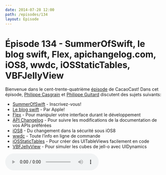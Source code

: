 ```yaml
---
date: 2014-07-28 12:00
path: /episodes/134
layout: Episode
---
```

# Épisode 134 - SummerOfSwift, le blog swift, Flex, apichangelog.com, iOS8, wwdc, iOSStaticTables, VBFJellyView
<p>Bienvenue dans le cent-trente-quatrième <a href="https://cacaocast.com/media/cacaocast_134.m4a" title="CacaoCast Episode 134">épisode</a> de CacaoCast! Dans cet épisode, <a href="http://www.twitter.com/philippec" title="Philippe Casgrain sur Twitter">Philippe Casgrain</a> et <a href="http://www.twitter.com/philippeguitard" title="Philippe Guitard sur Twitter">Philippe Guitard</a> discutent des sujets suivants:</p>
<ul><li><a href="https://github.com/realm/summer-of-swiftx" title="SummerOfSwift">SummerOfSwift</a> - Inscrivez-vous!</li>
<li><a href="https://developer.apple.com/swift/blog/" title="Le blog swift">Le blog swift</a> - Par Apple!</li>
<li><a href="http://engineering.flipboard.com/2014/07/flex/" title="Flex">Flex</a> - Pour manipuler votre interface durant le développement</li>
<li><a href="https://www.apichangelog.com" title="API Changelog">API Changelog</a> - Pour suivre les modifications de la documentation de vos APIs préférées</li>
<li><a href="https://lmjabreu.com/post/ios-8-privacy-updates/" title="iOS8">iOS8</a> - Du changement dans la sécurité sous iOS8</li>
<li><a href="https://github.com/mattt/wwdc" title="wwdc">wwdc</a> - Toute l’info en ligne de commande</li>
<li><a href="https://github.com/jellybeansoup/ios-statictables" title="iOSStaticTables">iOSStaticTables</a> - Pour créer des UITableViews facilement en code</li>
<li><a href="http://victorbaro.com/2014/07/vbfjellyview-tutorial/" title="VBFJellyView">VBFJellyView</a> - Pour simuler les cubes de jell-o avec UIDynamics</li>
</ul>
<p><audio controls><source src="https://cacaocast.com/media/cacaocast_134.m4a" type="audio/mpeg"><source src="https://cacaocast.com/media/cacaocast_134.m4a" type="audio/mp4">Votre navigateur ne supporte pas l'élément audio / Your browser does not support the audio element.</audio></p>
